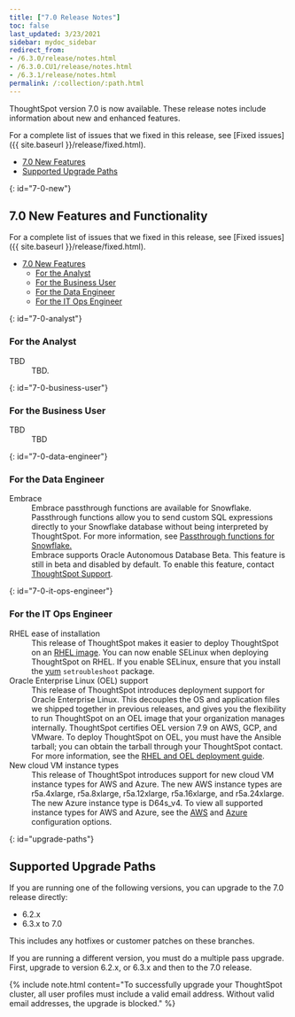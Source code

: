 ```yaml
---
title: ["7.0 Release Notes"]
toc: false
last_updated: 3/23/2021
sidebar: mydoc_sidebar
redirect_from:
- /6.3.0/release/notes.html
- /6.3.0.CU1/release/notes.html
- /6.3.1/release/notes.html
permalink: /:collection/:path.html
---
```

ThoughtSpot version 7.0 is now available. These release notes include information about new and enhanced features.

For a complete list of issues that we fixed in this release, see [Fixed issues]({{ site.baseurl }}/release/fixed.html).

* [7.0 New Features](#7-0-new)
* [Supported Upgrade Paths](#upgrade-paths)

{: id="7-0-new"}
## 7.0 New Features and Functionality

For a complete list of issues that we fixed in this release, see [Fixed issues]({{ site.baseurl }}/release/fixed.html).

* [7.0 New Features](#7-0-new)
   * [For the Analyst](#7-0-analyst)
   * [For the Business User](#7-0-business-user)
   * [For the Data Engineer](#7-0-data-engineer)
   * [For the IT Ops Engineer](#7-0-it-ops-engineer)

{: id="7-0-analyst"}
### For the Analyst

<dl>
<dlentry id="tbd-analyst">
<dt>TBD</dt>
<dd>TBD.</dd>
</dlentry>
</dl>

{: id="7-0-business-user"}
### For the Business User

<dl>
<dlentry id="tbd-business-user">
  <dt>TBD</dt>
<dd>TBD</dd>
</dlentry>

</dl>

{: id="7-0-data-engineer"}
### For the Data Engineer

<dl>
<dlentry id="embrace">
<dt>Embrace</dt>
<dd>Embrace passthrough functions are available for Snowflake. Passthrough functions allow you to send custom SQL expressions directly to your Snowflake database without being interpreted by ThoughtSpot. For more information, see <a href="{{ site.baseurl }}/data-integrate/embrace/embrace-snowflake-passthrough.html">Passthrough functions for Snowflake.</a></dd>
<dd>Embrace supports Oracle Autonomous Database <span class="label label-beta">Beta</span>. This feature is still in beta and disabled by default. To enable this feature, contact <a href="{{ site.baseurl }}/admin/misc/contact.html">ThoughtSpot Support</a>.
</dd>
</dlentry>
</dl>

{: id="7-0-it-ops-engineer"}
### For the IT Ops Engineer

<dl>
<dlentry id="rhel">
<dt>RHEL ease of installation</dt>
<dd>This release of ThoughtSpot makes it easier to deploy ThoughtSpot on an <a href="{{ site.baseurl }}/appliance/rhel/rhel.html">RHEL image</a>. You can now enable SELinux when deploying ThoughtSpot on RHEL. If you enable SELinux, ensure that you install the <a href="{{ site.baseurl }}/appliance/rhel/rhel-packages.html">yum</a> <code>setroubleshoot</code> package.</dd>
</dlentry>

<dlentry id="oel">
<dt>Oracle Enterprise Linux (OEL) support</dt>
<dd>This release of ThoughtSpot introduces deployment support for Oracle Enterprise Linux. This decouples the OS and application files we shipped together in previous releases, and gives you the flexibility to run ThoughtSpot on an OEL image that your organization manages internally. ThoughtSpot certifies OEL version 7.9 on AWS, GCP, and VMware. To deploy ThoughtSpot on OEL, you must have the Ansible tarball; you can obtain the tarball through your ThoughtSpot contact. For more information, see the <a href="{{ site.baseurl }}/appliance/rhel/rhel.html">RHEL and OEL deployment guide</a>.
</dd>
</dlentry>

<dlentry id="oel">
<dt>New cloud VM instance types</dt>
<dd>This release of ThoughtSpot introduces support for new cloud VM instance types for AWS and Azure. The new AWS instance types are r5a.4xlarge, r5a.8xlarge, r5a.12xlarge, r5a.16xlarge, and r5a.24xlarge. The new Azure instance type is D64s_v4. To view all supported instance types for AWS and Azure, see the <a href="{{ site.baseurl }}/appliance/aws/configuration-options.html">AWS</a> and <a href="{{ site.baseurl }}/appliance/azure/configuration-options.html">Azure</a> configuration options.
</dd>
</dlentry>
</dl>  

<!--{: id="beta-program"}
## Beta Programs

If you are interested in seeing some of our newest features, we want to add you to our testing group. ThoughtSpot is looking for people with all levels of experience: end-users, analysts, administrators, configurators, and so on.
We like to have a diversity of experience and perspective, and want to hear from you. Because we strive for excellence, we will partner with you to adjust the final details of our offerings based on your feedback.-->

{: id="upgrade-paths"}
## Supported Upgrade Paths

If you are running one of the following versions, you can upgrade to the 7.0 release
directly:

* 6.2.x
* 6.3.x to 7.0

This includes any hotfixes or customer patches on these branches.

If you are running a different version, you must do a multiple pass upgrade.
First, upgrade to version 6.2.x, or 6.3.x and then to the 7.0 release.

{% include note.html content="To successfully upgrade your ThoughtSpot cluster, all user profiles must include a valid email address. Without valid email addresses, the upgrade is blocked." %}
